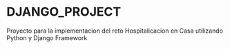 # DJANGO_PROJECT
Proyecto para la implementacion del reto Hospitalicacion en Casa utilizando Python y Django Framework
